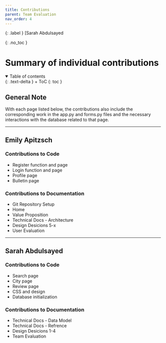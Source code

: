 ```yaml
---
title: Contributions
parent: Team Evaluation
nav_order: 4
---
```


{: .label }
[Sarah Abdulsayed

{: .no_toc }
# Summary of individual contributions

<details open markdown="block">
{: .text-delta }
<summary>Table of contents</summary>
+ ToC
{: toc }
</details>

## General Note


With each page listed below, the contributions also include the corresponding work in the app.py  and forms.py files and the necessary interactions with the database related to that page.

---

## Emily Apitzsch

### Contributions to Code
- Register function and page
- Login function and page
- Profile page
- Bulletin page


### Contributions to Documentation
- Git Repository Setup
- Home
- Value Proposition
- Technical Docs - Architecture 
- Design Desicions 5-x
- User Evaluation

---

## Sarah Abdulsayed

### Contributions to Code
- Search page 
- City page 
- Review page
- CSS and design
- Database initialization

### Contributions to Documentation
- Technical Docs - Data Model
- Technical Docs - Refrence
- Design Desicions 1-4
- Team Evaluation

